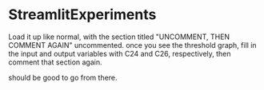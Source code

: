 # StreamlitExperiments

Load it up like normal, with the section titled "UNCOMMENT, THEN COMMENT AGAIN" uncommented.
once you see the threshold graph, 
fill in the input and output variables with C24 and C26, respectively,
then comment that section again.

should be good to go from there.
